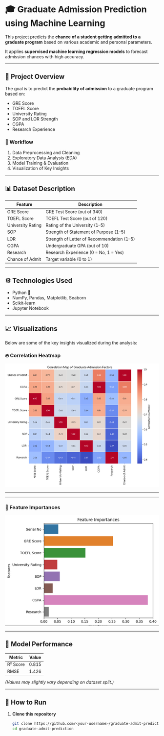 # 🎓 Graduate Admission Prediction using Machine Learning

This project predicts the **chance of a student getting admitted to a graduate program** based on various academic and personal parameters.

It applies **supervised machine learning regression models** to forecast admission chances with high accuracy.

---

## 📘 Project Overview

The goal is to predict the **probability of admission** to a graduate program based on:
- GRE Score  
- TOEFL Score  
- University Rating  
- SOP and LOR Strength  
- CGPA  
- Research Experience  

### 🧠 Workflow
1. Data Preprocessing and Cleaning  
2. Exploratory Data Analysis (EDA)  
3. Model Training & Evaluation  
4. Visualization of Key Insights  

---

## 📊 Dataset Description

| Feature | Description |
|----------|-------------|
| GRE Score | GRE Test Score (out of 340) |
| TOEFL Score | TOEFL Test Score (out of 120) |
| University Rating | Rating of the University (1–5) |
| SOP | Strength of Statement of Purpose (1–5) |
| LOR | Strength of Letter of Recommendation (1–5) |
| CGPA | Undergraduate GPA (out of 10) |
| Research | Research Experience (0 = No, 1 = Yes) |
| Chance of Admit | Target variable (0 to 1) |

---

## ⚙️ Technologies Used

- Python 🐍  
- NumPy, Pandas, Matplotlib, Seaborn  
- Scikit-learn  
- Jupyter Notebook  

---

## 📈 Visualizations

Below are some of the key insights visualized during the analysis:

### 🔥 Correlation Heatmap
![Correlation Heatmap](images/Code_Generated_Image.png)

---
---

### 🧮 Feature Importances
![Feature Importances](images/Screenshot%202025-10-21%20085039.png)

---

## 🧩 Model Performance

| Metric | Value |
|---------|--------|
| R² Score | 0.815 |
| RMSE | 1.426 |

*(Values may slightly vary depending on dataset split.)*

---

## 🚀 How to Run

1. **Clone this repository**
   ```bash
   git clone https://github.com/<your-username>/graduate-admit-prediction.git
   cd graduate-admit-prediction
